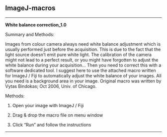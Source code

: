 ## ImageJ-macros

-------------------------------------------------------------------------------
**White balance correction_1.0**

Summary and Methods:

Images from colour camera always need white balance adjustment which is usually performed just before the acquisition. This is due to the fact that the light source doesn’t emit pure white light.
The calibration of the camera might not lead to a perfect result, or you might have forgotten to adjust the white balance during your acquisition… Then you need to correct this with a software dedicated tool.
I suggest here to use the attached macro written for ImageJ / Fiji to automatically adjust the white balance of your images. All you need is a background area in your image.
Original macro was written by Vytas Bindokas; Oct 2006, Univ. of Chicago.

Methods:

1. Open your image with ImageJ / Fiji 

2. Drag & drop the macro file on menu window

3. Click “Run” and follow the instructions

-------------------------------------------------------------------------------
